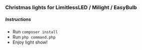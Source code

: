 ### Christmas lights for LimitlessLED / Milight / EasyBulb

##### Instructions

* Run `composer install`
* Run `php command.php`
* Enjoy light show!